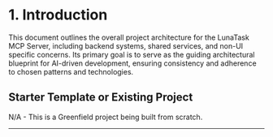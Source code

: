 # 1. Introduction

This document outlines the overall project architecture for the LunaTask MCP Server, including backend systems, shared services, and non-UI specific concerns. Its primary goal is to serve as the guiding architectural blueprint for AI-driven development, ensuring consistency and adherence to chosen patterns and technologies.

## Starter Template or Existing Project

N/A - This is a Greenfield project being built from scratch.

---